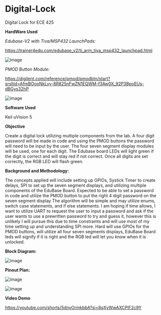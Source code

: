 # Digital-Lock
Digital Lock for ECE 425

**HardWare Used**

_Edubase-V2 with Tiva/MSP432 LaunchPads:_

https://trainer4edu.com/edubase_v2/ti_arm_tiva_msp432_launchpad.html

![image](https://github.com/user-attachments/assets/e6c82c41-402c-4e73-bac4-122b4e9607f2)


_PMOD Button Module:_

https://digilent.com/reference/pmod/pmodbtn/start?srsltid=AfmBOooNkLyy-8R825nFwZN1EQWM-f3Aw0X_92P3BpoEUs-dBGys32hP

![image](https://github.com/user-attachments/assets/2b6f111d-b0ba-41cf-927a-4ca2cc70396a)

**Software Used**

Keil uVision 5

**Objective**

Create a digital lock utilizing multiple components from the lab. A four digit password will be made in code and using the PMOD buttons the password will need to be input by the user. The four seven segment display modules will be used, one for each digit. The Edubase board LEDs will light green if the digit is correct and will stay red if not correct. Once all digits are set correctly, the RGB LED will flash green.  


**Background and Methodology:**

The concepts applied will include setting up GPIOs, Systick Timer to create delays, SPI to set up the seven segment displays, and utilizing multiple components of the EduBase Board. Expected to be able to set a password in code and utilize the PMOD button to put the right 4 digit password on the seven segment display
The algorithm will be simple and may utilize enums, switch case statements, and if else statements. I am hoping if time allows, I want to utilize UART to request the user to input a password and ask if the user wants to use a prewritten password to try and guess it, however this is unlikely I will pursue this due to time constraints and will use most of my time setting up and understanding SPI more. 
Hard will use GPIOs for the PMOD buttons, will utilize all four seven segments displays, EduBase Board leds will signify if it is right and the RGB led will let you know when it is unlocked.

**Block Diagram:**

![image](https://github.com/user-attachments/assets/27c66dd6-5801-48e2-9dd4-837731a03eb9)


**Pinout Plan:**

![image](https://github.com/user-attachments/assets/fc658cb4-96b3-4cd1-bd96-444f7d698fb6)

![image](https://github.com/user-attachments/assets/74a984b3-aecc-46a4-a24d-3d44d202fc0e)

**Video Demo**

https://youtube.com/shorts/5dnvOrmkbbA?si=8qXyWwAXCPlF2c9Y






